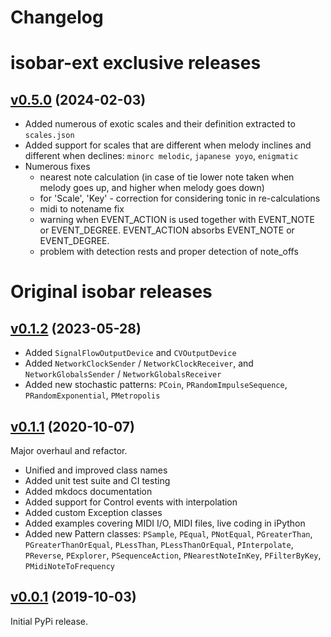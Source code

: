 # Changelog
# isobar-ext exclusive releases
## [v0.5.0](https://github.com/piotereks/isobar-ext/tree/0.5.1) (2024-02-03)

- Added numerous of exotic scales and their definition extracted to `scales.json`
- Added support for scales that are different when melody inclines and different when declines: `minorc melodic`, `japanese yoyo`, `enigmatic`
- Numerous fixes
  - nearest note calculation (in case of tie lower note taken when melody goes up, and higher when melody goes down)
  - for 'Scale', 'Key' - correction for considering tonic in re-calculations 
  - midi to notename fix
  - warning when EVENT_ACTION is used together with EVENT_NOTE or EVENT_DEGREE. EVENT_ACTION absorbs EVENT_NOTE or EVENT_DEGREE.
  - problem with detection rests and proper detection of note_offs
  
# Original isobar releases
## [v0.1.2](https://github.com/ideoforms/isobar/tree/v0.1.1) (2023-05-28)

- Added `SignalFlowOutputDevice` and `CVOutputDevice`
- Added `NetworkClockSender` / `NetworkClockReceiver`, and `NetworkGlobalsSender` / `NetworkGlobalsReceiver`
- Added new stochastic patterns: `PCoin`, `PRandomImpulseSequence`, `PRandomExponential`, `PMetropolis`

## [v0.1.1](https://github.com/ideoforms/isobar/tree/v0.1.0) (2020-10-07)

Major overhaul and refactor.

- Unified and improved class names
- Added unit test suite and CI testing
- Added mkdocs documentation
- Added support for Control events with interpolation
- Added custom Exception classes
- Added examples covering MIDI I/O, MIDI files, live coding in iPython
- Added new Pattern classes: `PSample`, `PEqual`, `PNotEqual`, `PGreaterThan`, `PGreaterThanOrEqual`, `PLessThan`, `PLessThanOrEqual`, `PInterpolate`, `PReverse`, `PExplorer`, `PSequenceAction`, `PNearestNoteInKey`, `PFilterByKey`, `PMidiNoteToFrequency`

## [v0.0.1](https://github.com/ideoforms/isobar/tree/v0.0.1) (2019-10-03)

Initial PyPi release.
